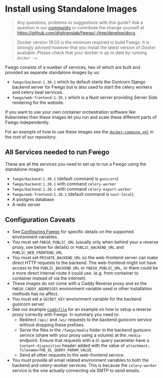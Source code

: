 # Install using Standalone Images

> Any questions, problems or suggestions with this guide? Ask a question in our
> [community](https://community.fwego.io/) or contribute the change yourself at
> https://github.com/digitranslab/fwego/-/tree/develop/docs .

> Docker version 19.03 is the minimum required to build Fwego. It is strongly
> advised however that you install the latest version of Docker available.
> Please check that your docker is up to date by running `docker -v`.

Fwego consists of a number of services, two of which are built and provided as 
separate standalone images by us:
* `fwego/backend:1.30.1` which by default starts the Gunicorn Django backend server 
  for Fwego but is also used to start the celery workers and celery beat services.
* `fwego/web-frontend:1.30.1` which is a Nuxt server providing Server Side rendering 
  for the website.

If you want to use your own container orchestration software like Kubernetes then these
images let you run and scale these different parts of Fwego independently. 

For an example of how to use these images see the
[`docker-compose.yml`](https://github.com/digitranslab/fwego/-/blob/master/docker-compose.yml) 
in the root of our repository. 

## All Services needed to run Fwego

These are all the services you need to set up to run a Fwego using the standalone 
images:

* `fwego/backend:1.30.1` (default command is `gunicorn`)
* `fwego/backend:1.30.1` with command `celery-worker`
* `fwego/backend:1.30.1` with command `celery-export-worker`
* `fwego/web-frontend:1.30.1` (default command is `nuxt-local`)
* A postgres database 
* A redis server

## Configuration Caveats

* See [Configuring Fwego](configuration.md) for specific details on the supported 
  environment variables.
* You must set `FWEGO_PUBLIC_URL` (usually only when behind your a reverse proxy, see 
  below for details) or `PUBLIC_BACKEND_URL` and `PUBLIC_WEB_FRONTEND_URL`
* You must set `PRIVATE_BACKEND_URL` so the web-frontend server can make direct 
  HTTP requests to the backend. The web-frontend might not have access to the 
  `PUBLIC_BACKEND_URL` or `FWEGO_PUBLIC_URL`, or there could be a more direct internal
  route it could use. (e.g. from container to container instead of via the internet). 
* These images do not come with a Caddy Reverse proxy and so the 
  `FWEGO_CADDY_ADDRESSES` environment variable used in other installation methods 
  has no affect.
* You must set a `SECRET_KEY` environment variable for the backend gunicorn server.
* See our example [`Caddyfile`](https://github.com/digitranslab/fwego/-/blob/master/Caddyfile)
  for an example on how to setup a reverse proxy correctly with Fwego. In summary you
  need to:
  * Redirect `/api/` and `/ws/` requests to the backend gunicorn service without 
    dropping these prefixes.
  * Serve the files in the `/fwego/media` folder in the backend gunicorn service 
    (share with your proxy using a volume) at the `/media` endpoint. Ensure 
    that requests with a `dl` query parameter have a `Content-disposition` header added
    with the value of `attachment; filename=THE_DL_QUERY_PARAM_VALUE` 
  * Send all other requests to the web-frontend service.
* You must provide all email related environment variables to both the backend and 
  celery-worker services. This is because the `celery-worker` service is the one 
  actually connecting via SMTP to send emails.
